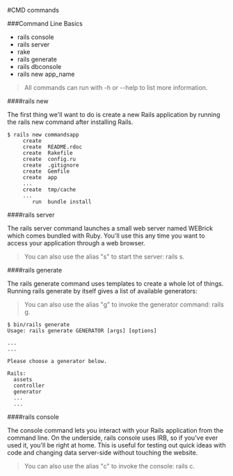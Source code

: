 #CMD commands

###Command Line Basics

* rails console
* rails server
* rake
* rails generate
* rails dbconsole
* rails new app_name

[Detailed description]: http://guides.rubyonrails.org/command_line.html

> All commands can run with -h or --help to list more information.

####rails new

The first thing we'll want to do is create a new Rails application by running the rails new command after installing Rails.

```
$ rails new commandsapp
     create
     create  README.rdoc
     create  Rakefile
     create  config.ru
     create  .gitignore
     create  Gemfile
     create  app
     ...
     create  tmp/cache
     ...
        run  bundle install
```

####rails server

The rails server command launches a small web server named WEBrick which comes bundled with Ruby. You'll use this any time you want to access your application through a web browser.

> You can also use the alias "s" to start the server: rails s.

####rails generate

The rails generate command uses templates to create a whole lot of things. Running rails generate by itself gives a list of available generators:

> You can also use the alias "g" to invoke the generator command: rails g.

```
$ bin/rails generate
Usage: rails generate GENERATOR [args] [options]
 
...
...
 
Please choose a generator below.
 
Rails:
  assets
  controller
  generator
  ...
  ...
```

####rails console

The console command lets you interact with your Rails application from the command line. On the underside, rails console uses IRB, so if you've ever used it, you'll be right at home. This is useful for testing out quick ideas with code and changing data server-side without touching the website.

> You can also use the alias "c" to invoke the console: rails c.

